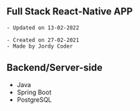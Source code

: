 ## Full Stack React-Native APP


```
- Updated on 13-02-2022

- Created on 27-02-2021
- Made by Jordy Coder
```


## Backend/Server-side
- Java
- Spring Boot
- PostgreSQL


